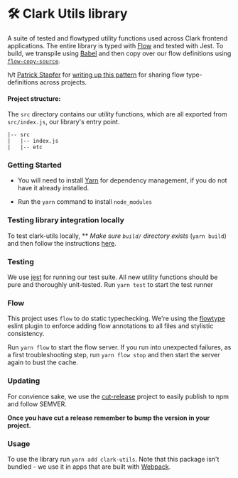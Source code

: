 # 🛠 Clark Utils library

A suite of tested and flowtyped utility functions used across Clark frontend applications. The entire library is typed with [Flow](https://flow.org/en/) and tested with Jest. To build, we transpile using [Babel](https://babeljs.io/) and then copy over our flow definitions using [`flow-copy-source`](https://github.com/AgentME/flow-copy-source).

h/t [Patrick Stapfer](https://twitter.com/ryyppy?source=user_profile----------------------------) for [writing up this pattern](https://medium.com/netscape/shipping-flowtype-definitions-in-npm-packages-c987917efb65) for sharing flow type-definitions across projects.

#### Project structure:

The `src` directory contains our utility functions, which are all exported from `src/index.js`, our library's entry point. 

```
|-- src
|   |-- index.js
|   |-- etc
```

### Getting Started

- You will need to install [Yarn](https://yarnpkg.com/en/docs/install) for dependency management, if you do not have it already installed.

- Run the `yarn` command to install `node_modules`

### Testing library integration locally

To test clark-utils locally, ** _Make sure `build/` directory exists_ (`yarn build`) and then follow the instructions [here](https://yarnpkg.com/lang/en/docs/cli/link/).

### Testing

We use [jest](https://facebook.github.io/jest/) for running our test suite. All new utility functions should be pure and thoroughly unit-tested. Run `yarn test` to start the test runner

### Flow

This project uses `flow` to do static typechecking. We're using the [flowtype](https://github.com/gajus/eslint-plugin-flowtype) eslint plugin to enforce adding flow annotations to all files and stylistic consistency.

Run `yarn flow` to start the flow server. If you run into unexpected failures, as a first troubleshooting step, run `yarn flow stop` and then start the server again to bust the cache.

### Updating

For convience sake, we use the [cut-release](https://github.com/bjoerge/cut-release) project to easily publish to npm and follow SEMVER.

**Once you have cut a release remember to bump the version in your project.**

### Usage

To use the library run `yarn add clark-utils`. Note that this package isn't bundled - we use it in apps that are built with [Webpack](https://webpack.js.org/guides/getting-started/).
